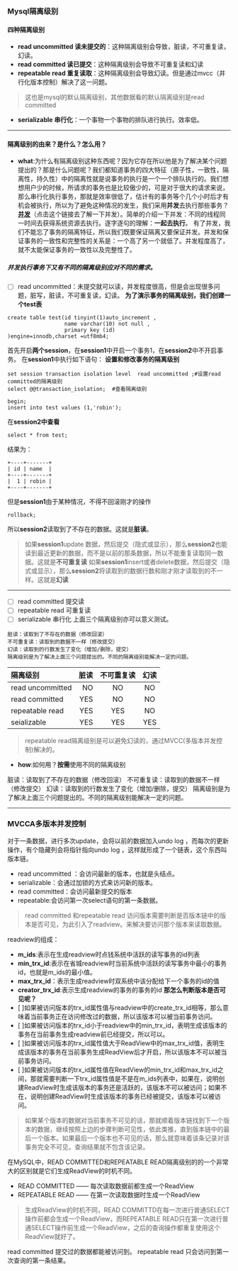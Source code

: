 ### Mysql隔离级别

#### 四种隔离级别
- **read uncommitted 读未提交的**：这种隔离级别会导致，脏读，不可重复读，幻读。
- **read committed 读已提交**：这种隔离级别会导致不可重复读和幻读
- **repeatable read 重复读取**：这种隔离级别会导致幻读。但是通过mvcc（并行化版本控制）解决了这一问题。
> 这也是mysql的默认隔离级别，其他数据看的默认隔离级别是read committed
- **serializable 串行化**：一个事物一个事物的排队进行执行。效率低。
***
#### 隔离级别的由来？是什么？怎么用？
- **what**:为什么有隔离级别这种东西呢？因为它存在所以他是为了解决某个问题提出的？那是什么问题呢？我们都知道事务的四大特征（原子性，一致性，隔离性，持久性）中的隔离性就是说事务的执行是一个一个排队执行的。我们想想用户少的时候，所请求的事务也是比较傲少的，可是对于很大的请求来说，那么串行化执行事务，那就是效率很低了，估计有的事务等个几个小时后才有机会被执行，所以为了避免这种情况的发生，我们采用**并发**去执行那些事务？[**并发**](https://blog.csdn.net/sinat_34082752/article/details/80680348)（点击这个链接去了解一下并发）。简单的介绍一下并发：不同的线程同一时间去获得系统资源去执行。逐字逐句的理解：**一起去执行**。
有了并发，我们不能忘了事务的隔离特征，所以我们既要保证隔离又要保证并发。并发和保证事务的一致性和完整性的关系是：一个高了另一个就低了。并发程度高了，就不太能保证事务的一致性以及完整性了。

##### **并发执行事务下又有不同的隔离级别应对不同的需求。**
   - [ ] read uncommitted：未提交就可以读，并发程度很高，但是会出现很多问题，脏写，脏读，不可重复读，幻读。
**为了演示事务的隔离级别，我们创建一个test表**

```
create table test(id tinyint(1)auto_increment ,
                  name varchar(10) not null ,
                  primary key (id)
)engine=innodb,charset =utf8mb4;
```


   首先开启**两个session**，在**session1**中开启一个事务1，在**session2**中不开启事务。
在**session1**中执行如下语句：
**设置和修改事务的隔离级别**

```
set session transaction isolation level  read uncommitted ;#设置read committed的隔离级别
select @@transaction_isolation;  #查看隔离级别
```
```
begin;
insert into test values (1,'robin');
```
在**session2中查看**

```
select * from test;
```
结果为：

```
+----+-------+
| id | name  |
+----+-------+
|  1 | robin |
+----+-------+
```
但是**session1**由于某种情况，不得不回滚刚才的操作

```
rollback;
```
所以**session2**读取到了不存在的数据。这就是**脏读**。
> 如果**session1**update 数据，然后提交（隐式或显示），那么**session2**也能读到最近更新的数据，而不是以前的那条数据，所以不能重复读取同一数据。这就是**不可重复读**
> 如果**session1**insert或者delete数据，然后提交（隐式或显示），那么**session2**将读取到的数据行数和刚才刚才读取到的不一样。这就是**幻读**

***
   - [ ] read committed 提交读
   - [ ] repeatable read 可重复读
   - [ ] serializable 串行化
上面三个隔离级别亦可以意义测试。

```
脏读：读取到了不存在的数据（修改回滚）
不可重复读：读取到的数据不一样（修改提交）
幻读：读取到的行数发生了变化（增加/删除，提交）
隔离级别是为了解决上面三个问题提出的。不同的隔离级别能解决一定的问题。
```

|隔离级别     |     脏读 |   不可重复读   | 幻读  |
| :-------- | --------:| :------: | :------: |
| read uncommitted    |   NO |  NO| NO|
| read committed     |     YES|   NO| NO|
| repeatable read   |   YES |  YES| NO|
| seializable  |   YES|  YES| YES|
> repeatable read隔离级别是可以避免幻读的，通过MVCC(多版本并发控制)解决的。

- **how**:如何用？**按需**使用不同的隔离级别

脏读：读取到了不存在的数据（修改回滚）
不可重复读：读取到的数据不一样（修改提交）
幻读：读取到的行数发生了变化（增加/删除，提交）
隔离级别是为了解决上面三个问题提出的。不同的隔离级别能解决一定的问题。
***
###  MVCCA多版本并发控制
对于一条数据，进行多次update，会将以前的数据加入undo log ，而每次的更新操作，有个隐藏列会将指针指向undo log ，这样就形成了一个链表，这个东西叫版本链。
- read uncommitted ：会访问最新的版本，也就是头结点。
- serializable：会通过加锁的方式来访问新的版本。
- read committed：会访问最新提交的版本
- repeatable:会访问第一次select语句的第一条数据。

> read committed 和repeatable read 访问版本需要判断是否版本链中的版本是否可见，为此引入了readview。来解决要访问那个版本来读取数据。

readview的组成：
- **m_ids**:表示在生成readview时点钱系统中活跃的读写事务的id列表
- **min_trx_id**:表示在省城readview时当前系统中活跃的读写事务中最小的事务id，也就是m_ids的最小值。
- **max_trx_id**：表示生成readview时双系统中该分配给下一个事务的id的值
- **creator_trx_id**:表示生成readview的事务的事务的id
**那怎么判断版本是否可见呢？**
- [ ]如果被访问版本的trx_id属性值与readview中的create_trx_id相等，那么意味着当前事务正在访问修改过的数据，所以该版本可以被当前事务访问。
- [ ]如果被访问版本的trx_id小于readview中的min_trx_id，表明生成该版本的事务在当前事务生成readview前已经提交，所以可以。
- [ ]如果被访问版本的trx_id属性值大于ReadView中的max_trx_id值，表明生成该版本的事务在当前事务生成ReadView后才开启，所以该版本不可以被当前事务访问。
- [ ]如果被访问版本的trx_id属性值在ReadView的min_trx_id和max_trx_id之间，那就需要判断一下trx_id属性值是不是在m_ids列表中，如果在，说明创建ReadView时生成该版本的事务还是活跃的，该版本不可以被访问；如果不在，说明创建ReadView时生成该版本的事务已经被提交，该版本可以被访问。
> 如果某个版本的数据对当前事务不可见的话，那就顺着版本链找到下一个版本的数据，继续按照上边的步骤判断可见性，依此类推，直到版本链中的最后一个版本。如果最后一个版本也不可见的话，那么就意味着该条记录对该事务完全不可见，查询结果就不包含该记录。


在MySQL中，READ COMMITTED和REPEATABLE READ隔离级别的的一个非常大的区别就是它们生成ReadView的时机不同。
- READ COMMITTED —— 每次读取数据前都生成一个ReadView
- REPEATABLE READ —— 在第一次读取数据时生成一个ReadView
> 生成ReadView的时机不同，READ COMMITTD在每一次进行普通SELECT操作前都会生成一个ReadView，而REPEATABLE READ只在第一次进行普通SELECT操作前生成一个ReadView，之后的查询操作都重复使用这个ReadView就好了。

read committed 提交过的数据都能被访问到。
repeatable read 只会访问到第一次查询的第一条结果。
